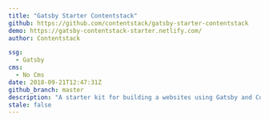 ```yaml
---
title: "Gatsby Starter Contentstack"
github: https://github.com/contentstack/gatsby-starter-contentstack
demo: https://gatsby-contentstack-starter.netlify.com/
author: Contentstack

ssg:
  - Gatsby
cms:
  - No Cms
date: 2018-09-21T12:47:31Z
github_branch: master
description: "A starter kit for building a websites using Gatsby and Contentstack"
stale: false
---
```

